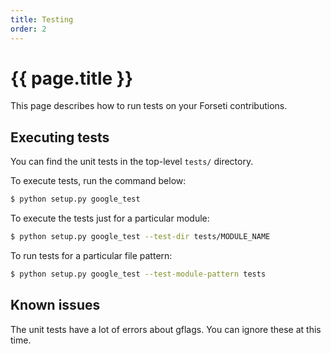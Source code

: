 ```yaml
---
title: Testing
order: 2
---
```

# {{ page.title }}

This page describes how to run tests on your Forseti contributions.

## Executing tests

You can find the unit tests in the top-level `tests/` directory.

To execute tests, run the command below:

  ```bash
  $ python setup.py google_test
  ```

To execute the tests just for a particular module:

  ```bash
  $ python setup.py google_test --test-dir tests/MODULE_NAME
  ```

To run tests for a particular file pattern:

  ```bash
  $ python setup.py google_test --test-module-pattern tests
  ```

## Known issues

The unit tests have a lot of errors about gflags. You can ignore these at this
time.

